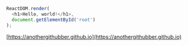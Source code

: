 ```javascript
ReactDOM.render(
  <h1>Hello, world!</h1>,
  document.getElementById('root')
);
```

[https://anothergithubber.github.io](https://anothergithubber.github.io)
